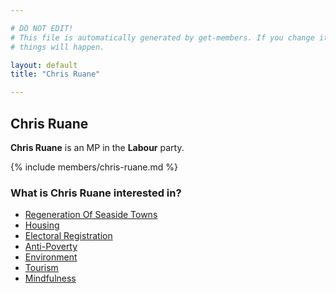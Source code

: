 ```yaml
---

# DO NOT EDIT!
# This file is automatically generated by get-members. If you change it, bad
# things will happen.

layout: default
title: "Chris Ruane"

---
```


## Chris Ruane

**Chris Ruane** is an MP in the **Labour** party.

{% include members/chris-ruane.md %}

### What is Chris Ruane interested in?


* [Regeneration Of Seaside Towns](/interests/regeneration-of-seaside-towns.html)
* [Housing](/interests/housing.html)
* [Electoral Registration](/interests/electoral-registration.html)
* [Anti-Poverty](/interests/anti-poverty.html)
* [Environment](/interests/environment.html)
* [Tourism](/interests/tourism.html)
* [Mindfulness](/interests/mindfulness.html)
